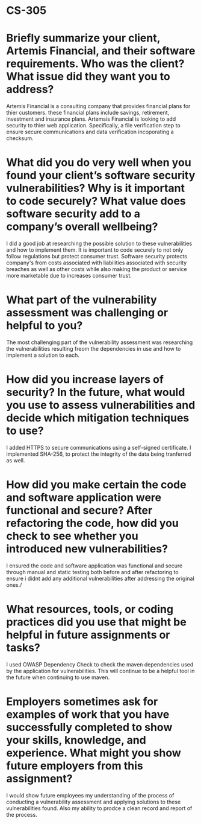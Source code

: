 # CS-305

# Briefly summarize your client, Artemis Financial, and their software requirements. Who was the client? What issue did they want you to address?
Artemis Financial is a consulting company that provides financial plans for thier customers. these financial plans include savings, retirement, investment and insurance plans. Artemsis Financial is looking to add security to thier web application. Specifically, a file verification step to ensure secure communications and data verification incoporating a checksum.

# What did you do very well when you found your client’s software security vulnerabilities? Why is it important to code securely? What value does software security add to a company’s overall wellbeing?
I did a good job at researching the possible solution to these vulnerabilities and how to implement them. It is important to code securely to not only follow regulations but protect consumer trust. Software security protects company's from costs associated with liabilities associated with security breaches as well as other costs while also making the product or service more marketable due to increases consumer trust.

# What part of the vulnerability assessment was challenging or helpful to you?
The most challenging part of the vulnerability assessment was researching the vulnerabilities resulting freom the dependencies in use and how to implement a solution to each.

# How did you increase layers of security? In the future, what would you use to assess vulnerabilities and decide which mitigation techniques to use?
I added HTTPS to secure communications using a self-signed certificate. I implemented SHA-256, to protect the integrity of the data being tranferred as well.

# How did you make certain the code and software application were functional and secure? After refactoring the code, how did you check to see whether you introduced new vulnerabilities?
I ensured the code and software application was functional and secure through manual and static testing both before and after refactoring to ensure i didnt add any additional vulnerabilities after addressing the original ones./

# What resources, tools, or coding practices did you use that might be helpful in future assignments or tasks?
I used OWASP Dependency Check to check the maven dependencies used by the application for vulnerabilities. This will continue to be a helpful tool in the future when continuing to use maven.

# Employers sometimes ask for examples of work that you have successfully completed to show your skills, knowledge, and experience. What might you show future employers from this assignment?
I would show future employees my understanding of the process of conducting a vulnerability assessment and applying solutions to these vulnerabilities found. Also my ability to prodce a clean record and report of the process.
